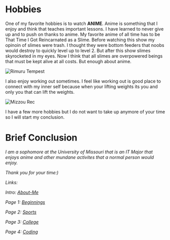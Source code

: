 <h1 id="hobbies">Hobbies</h1>
<p>One of my favorite hobbies is to watch <strong>ANIME</strong>. Anime is something that I enjoy and think that teaches important lessons. I have learned to never give up and to push on thanks to anime. My favorite anime of all time has to be That Time I Got Reincarnated as a Slime. Before watching this show my opinoin of slimes were trash. I thought they were bottom feeders that noobs would destroy to quickly level up to level 2. But after this show slimes skyrocketed in my eyes. Now I think that all slimes are overpowered beings that must be kept alive at all costs. But enough about anime.</p>
<p><img src="https://static.wikia.nocookie.net/p__/images/a/a5/0A2DAB35-1109-4011-836C-6CF783E3F68B.png/revision/latest?cb=20200823130522&amp;path-prefix=protagonist" alt="Rimuru Tempest"></p>
<p>I also enjoy working out sometimes. I feel like working out is good place to connect with my inner self because when your lifting weights its you and only you that can lift the weights. </p>
<p><img src="https://encrypted-tbn0.gstatic.com/images?q=tbn:ANd9GcR75iBc2MCkGDPt9ligR2LuFp9wWbPk8wKAsg&amp;usqp=CAU" alt="Mizzou Rec"></p>
<p>I have a few more hobbies but I do not want to take up anymore of your time so I will start my conclusion. </p>
<h1 id="brief-conclusion">Brief Conclusion</h1>
<p> <em>I am a sophomore at the University of Missouri that is an IT Major that enjoys anime and other mundane activites that a normal person would enjoy.</p>
<p>Thank you for your time:)</p>
<p><em>Links:</em></p>
<p>Intro: <a href="README.md">About-Me</a></p>
<p>Page 1: <a href="Beginnings.md">Beginnings</a></p>
<p>Page 2: <a href="Sports.md">Sports</a> </p>
<p>Page 3: <a href="College.md">College</a></p>
<p>Page 4: <a href="Coding.md">Coding</a></p>

